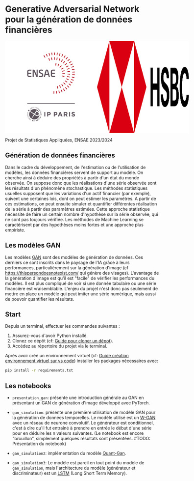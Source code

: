 # Generative Adversarial Network pour la génération de données financières

<div style="display: flex;">
    <img src="img/ensae.png" alt="ENSAE" style="width: 300px;">
    <img src="img/hsbc.png" alt="HSBC" style="width: 300px;">
</div>

Projet de Statistiques Appliquées, ENSAE 2023/2024

## Génération de données financières

Dans le cadre du développement, de l'estimation ou de l'utilisation de modèles, les données financières servent de support au modèle. On cherche ainsi à déduire des propriétés à partir d'un état du monde observée. On suppose donc que les réalisations d'une série observée sont les résultats d'un phénomène stochastique. Les méthodes statistiques usuelles supposent que les variations d'un actif financier (par exemple), suivent une certaines lois, dont on peut estimer les paramètres. A partir de ces estimations, on peut ensuite simuler et quantifier différentes réalisation de la série à partir des paramètres estimées. Cette approche statistique nécessite de faire un certain nombre d'hypothèse sur la série observée, qui ne sont pas toujours vérifiée. Les méthodes de Machine Learning se caractérisent par des hypothèses moins fortes et une approche plus empiriste. 

## Les modèles GAN

Les modèles [GAN](https://arxiv.org/pdf/1406.2661.pdf) sont des modèles de génération de données. Ces derniers ce sont inscrits dans le paysage de l'IA grâce à leurs performances, particulièrement sur la génération d'image (cf https://thispersondoesnotexist.com/ qui génère des visages). L'avantage de la génération d'image est qu'il est "facile" de vérifier les performances du modèles. Il est plus compliqué de voir si une donnée tabulaire ou une série financière est vraisemblable. L'enjeu du projet n'est donc pas seulement de mettre en place un modèle qui peut imiter une série numérique, mais aussi de pouvoir quantifier les résultats.


## Start
Depuis un terminal, effectuer les commandes suivantes :

1. Assurez-vous d'avoir Python installé.
2. Clonez ce dépôt (cf: [Guide pour cloner un dépot](https://docs.github.com/fr/repositories/creating-and-managing-repositories/cloning-a-repository)).
3. Accédez au répertoire du projet via le terminal.

Après avoir créé un environnement virtuel (cf: [Guide création environnement virtuel sur vs code](https://code.visualstudio.com/docs/python/environments)) installer les packages nécessaires avec:

```bash
pip install -r requirements.txt
```

## Les notebooks

* ``presentation_gan``: présente une introduction générale au GAN en présentant un GAN de génération d'image développé avec PyTorch. 

* ``gan_simulation``: présente une première utilisation de modèle GAN pour la génération de données temporelles. Le modèle utilisé est un [W-GAN](https://arxiv.org/pdf/1701.07875.pdf) avec un réseau de neurone convolutif. Le générateur est conditionnel, c'est à dire qu'il fut entraîné à prendre en entrée le début d'une série pour en déduire les n valeurs suivantes. (Le notebook est encore "brouillon", simplement quelques résultats sont présentées. #TODO: Présentation du notebook)

* ``gan_simulation2``: implémentation du modèle [Quant-Gan](https://arxiv.org/pdf/1907.06673.pdf).

* ``gan_simulation3``: Le modèle est pareil en tout point du modèle de ``gan_simulation``, mais l'architecture du modèle (générateur et discriminateur) est un [LSTM](https://deeplearning.cs.cmu.edu/F23/document/readings/LSTM.pdf) (Long Short Term Memory). 

